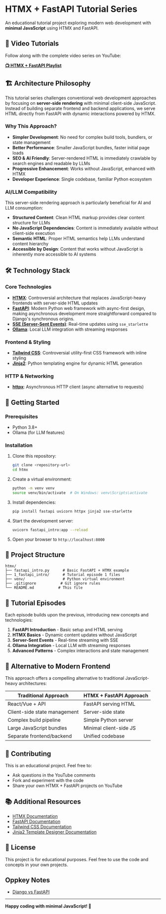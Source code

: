 # HTMX + FastAPI Tutorial Series

An educational tutorial project exploring modern web development with **minimal JavaScript** using HTMX and FastAPI.

## 🎥 Video Tutorials

Follow along with the complete video series on YouTube:

**[📺 HTMX + FastAPI Playlist](https://www.youtube.com/playlist?list=PLxvyAnoL-vu4JbdggUBrypf2lGKL-_MmC)**

## 🏗️ Architecture Philosophy

This tutorial series challenges conventional web development approaches by focusing on **server-side rendering** with minimal client-side JavaScript. Instead of building separate frontend and backend applications, we serve HTML directly from FastAPI with dynamic interactions powered by HTMX.

### Why This Approach?

- **Simpler Development**: No need for complex build tools, bundlers, or state management
- **Better Performance**: Smaller JavaScript bundles, faster initial page loads
- **SEO & AI Friendly**: Server-rendered HTML is immediately crawlable by search engines and readable by LLMs
- **Progressive Enhancement**: Works without JavaScript, enhanced with HTMX
- **Developer Experience**: Single codebase, familiar Python ecosystem

### AI/LLM Compatibility

This server-side rendering approach is particularly beneficial for AI and LLM consumption:

- **Structured Content**: Clean HTML markup provides clear content structure for LLMs
- **No JavaScript Dependencies**: Content is immediately available without client-side execution
- **Semantic HTML**: Proper HTML semantics help LLMs understand content hierarchy
- **Accessible by Design**: Content that works without JavaScript is inherently more accessible to AI systems

## 🛠️ Technology Stack

### Core Technologies

- **[HTMX](https://htmx.org/)**: Controversial architecture that replaces JavaScript-heavy frontends with server-side HTML updates
- **[FastAPI](https://fastapi.tiangolo.com/)**: Modern Python web framework with async-first design, making asynchronous development more straightforward compared to Django's synchronous origins.
- **[SSE (Server-Sent Events)](https://developer.mozilla.org/en-US/docs/Web/API/Server-sent_events)**: Real-time updates using `sse_starlette`
- **[Ollama](https://ollama.ai/)**: Local LLM integration with streaming responses

### Frontend & Styling

- **[Tailwind CSS](https://tailwindcss.com/)**: Controversial utility-first CSS framework with inline styling
- **[Jinja2](https://jinja.palletsprojects.com/)**: Python templating engine for dynamic HTML generation

### HTTP & Networking

- **[httpx](https://www.python-httpx.org/)**: Asynchronous HTTP client (async alternative to requests)

## 🚀 Getting Started

### Prerequisites

- Python 3.8+
- Ollama (for LLM features)

### Installation

1. Clone this repository:
   ```bash
   git clone <repository-url>
   cd htmx
   ```

2. Create a virtual environment:
   ```bash
   python -m venv venv
   source venv/bin/activate  # On Windows: venv\Scripts\activate
   ```

3. Install dependencies:
   ```bash
   pip install fastapi uvicorn httpx jinja2 sse-starlette
   ```

4. Start the development server:
   ```bash
   uvicorn fastapi_intro:app --reload
   ```

5. Open your browser to `http://localhost:8000`

## 📁 Project Structure

```
htmx/
├── fastapi_intro.py      # Basic FastAPI + HTMX example
├── 1_fastapi_intro/      # Tutorial episode 1 files
├── venv/                 # Python virtual environment
├── .gitignore           # Git ignore rules
└── README.md           # This file
```

## 🎯 Tutorial Episodes

Each episode builds upon the previous, introducing new concepts and technologies:

1. **FastAPI Introduction** - Basic setup and HTML serving
2. **HTMX Basics** - Dynamic content updates without JavaScript
3. **Server-Sent Events** - Real-time streaming with SSE
4. **Ollama Integration** - Local LLM with streaming responses
5. **Advanced Patterns** - Complex interactions and state management

## 🔄 Alternative to Modern Frontend

This approach offers a compelling alternative to traditional JavaScript-heavy architectures:

| Traditional Approach | HTMX + FastAPI Approach |
|---------------------|-------------------------|
| React/Vue + API | FastAPI serving HTML |
| Client-side state management | Server-side state |
| Complex build pipeline | Simple Python server |
| Large JavaScript bundles | Minimal client-side JS |
| Separate frontend/backend | Unified codebase |

## 🤝 Contributing

This is an educational project. Feel free to:

- Ask questions in the YouTube comments
- Fork and experiment with the code
- Share your own HTMX + FastAPI projects on YouTube

## 📚 Additional Resources

- [HTMX Documentation](https://htmx.org/docs/)
- [FastAPI Documentation](https://fastapi.tiangolo.com/)
- [Tailwind CSS Documentation](https://tailwindcss.com/docs)
- [Jinja2 Template Designer Documentation](https://jinja.palletsprojects.com/en/3.1.x/templates/)

## 📄 License

This project is for educational purposes. Feel free to use the code and concepts in your own projects.

## Oppkey Notes

- [Django vs FastAPI](docs/djangjo-vs-fastapi.md)

---

**Happy coding with minimal JavaScript! 🚀**
